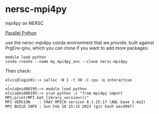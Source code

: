 # nersc-mpi4py
mpi4py on NERSC

[Parallel Python](https://docs.nersc.gov/development/languages/python/parallel-python/)

use the nersc-mpi4py conda environment that we provide, built against PrgEnv-gnu, which you can clone if you want to add more packages:

```
module load python
conda create --name my_mpi4py_env --clone nersc-mpi4py
```

Then check:

```
elvis@login01:~> salloc -N 1 -t 30 -C cpu -q interactive
...
elvis@nid00195:~> module load python
elvis@nid00195:~> srun python -c "from mpi4py import MPI;print(MPI.Get_library_version())"
MPI VERSION    : CRAY MPICH version 8.1.25.17 (ANL base 3.4a2)
MPI BUILD INFO : Sun Feb 26 15:15 2023 (git hash aecd99f)
```
